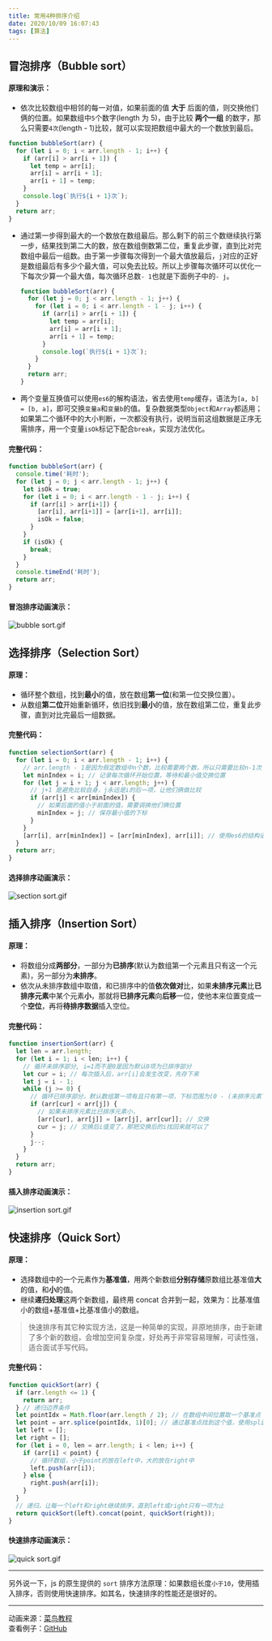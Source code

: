 ```yaml
---
title: 常用4种排序介绍
date: 2020/10/09 16:07:43
tags: [算法]
---
```


## 冒泡排序（Bubble sort）

#### 原理和演示：

- 依次比较数组中相邻的每一对值，如果前面的值 **大于** 后面的值，则交换他们俩的位置。如果数组中`5`个数字(length 为 5)，由于比较 **两个一组** 的数字，那么只需要`4次`(length - 1)比较，就可以实现把数组中最大的一个数放到最后。

```javascript
function bubbleSort(arr) {
  for (let i = 0; i < arr.length - 1; i++) {
    if (arr[i] > arr[i + 1]) {
      let temp = arr[i];
      arr[i] = arr[i + 1];
      arr[i + 1] = temp;
    }
    console.log(`执行${i + 1}次`);
  }
  return arr;
}
```

- 通过第一步得到最大的一个数放在数组最后。那么剩下的前三个数继续执行第一步，结果找到第二大的数，放在数组倒数第二位，重复此步骤，直到比对完数组中最后一组数。由于第一步骤每次得到一个最大值放最后，`j`对应的正好是数组最后有多少个最大值，可以免去比较。所以上步骤每次循环可以优化一下每次少算一个最大值，每次循环总数`- 1`也就是下面例子中的`- j`。

  ```javascript
  function bubbleSort(arr) {
    for (let j = 0; j < arr.length - 1; j++) {
      for (let i = 0; i < arr.length - 1 - j; i++) {
        if (arr[i] > arr[i + 1]) {
          let temp = arr[i];
          arr[i] = arr[i + 1];
          arr[i + 1] = temp;
        }
        console.log(`执行${i + 1}次`);
      }
    }
    return arr;
  }
  ```

- 两个变量互换值可以使用`es6`的解构语法，省去使用`temp`缓存，语法为`[a, b] = [b, a]`，即可交换`变量a`和`变量b`的值。复杂数据类型`Object`和`Array`都适用；如果第二个循环中的大小判断，一次都没有执行，说明当前这组数据是正序无需排序，用一个变量`isOk`标记下配合`break`，实现方法优化。

#### 完整代码：

```javascript
function bubbleSort(arr) {
  console.time('耗时');
  for (let j = 0; j < arr.length - 1; j++) {
    let isOk = true;
    for (let i = 0; i < arr.length - 1 - j; i++) {
      if (arr[i] > arr[i+1]) {
        [arr[i], arr[i+1]] = [arr[i+1], arr[i]];
        isOk = false;
      }
    }
    if (isOk) {
      break;
    }
  }
  console.timeEnd('耗时');
  return arr;
}
```

#### 冒泡排序动画演示：

![bubble sort.gif](./常用4种排序介绍/KWrN6slZTEFAuhv.gif)

## 选择排序（Selection Sort）

#### 原理：

- 循环整个数组，找到**最小**的值，放在数组**第一位**(和第一位交换位置）。
- 从数组**第二位**开始重新循环，依旧找到**最小**的值，放在数组第二位，重复此步骤，直到对比完最后一组数据。

#### 完整代码：

```javascript
function selectionSort(arr) {
  for (let i = 0; i < arr.length - 1; i++) {
    // arr.length - 1是因为假定数组中n个数，比较需要两个数，所以只需要比较n-1次
    let minIndex = i; // 记录每次循环开始位置，等待和最小值交换位置
    for (let j = i + 1; j < arr.length; j++) {
      // j+1 是避免比较自身，j永远是i的后一项，让他们俩做比较
      if (arr[j] < arr[minIndex]) {
        // 如果后面的值小于前面的值，需要调换他们俩位置
        minIndex = j; // 保存最小值的下标
      }
    }
    [arr[i], arr[minIndex]] = [arr[minIndex], arr[i]]; // 使用es6的结构语法交换值，把最小值放到数组最前面
  }
  return arr;
}
```

#### 选择排序动画演示：

![section sort.gif](./常用4种排序介绍/ibLoIgDEnRJrUas.gif)

## 插入排序（Insertion Sort）

#### 原理：

- 将数组分成**两部分**，一部分为**已排序**(默认为数组第一个元素且只有这一个元素)，另一部分为**未排序**。
- 依次从未排序数组中取值，和已排序中的值**依次做对**比，如果**未排序元素**比**已排序元素**中某个元素**小**，那就将**已排序元素**向**后移**一位，使他本来位置变成一个**空位**，再将**待排序数据**插入空位。

#### 完整代码：

```javascript
function insertionSort(arr) {
  let len = arr.length;
  for (let i = 1; i < len; i++) {
    // 循环未排序部分, i=1而不是0是因为默认0项为已排序部分
    let cur = i; // 每次插入后，arr[i]会发生改变，先存下来
    let j = i - 1;
    while (j >= 0) {
      // 循环已排序部分，默认数组第一项有且只有第一项，下标范围为(0 - (未排序元素下标-1))，也就是例子中的i-1
      if (arr[cur] < arr[j]) {
        // 如果未排序元素比已排序元素小，
        [arr[cur], arr[j]] = [arr[j], arr[cur]]; // 交换
        cur = j; // 交换后i值变了，那把交换后的i找回来就可以了
      }
      j--;
    }
  }
  return arr;
}
```

#### 插入排序动画演示：

![insertion sort.gif](./常用4种排序介绍/5z82iWpVIJbLfu7.gif)

## 快速排序（Quick Sort）

#### 原理：

- 选择数组中的一个元素作为**基准值**，用两个新数组**分别存储**原数组比基准值**大**的值，和**小**的值。
- 继续**递归处理**这两个新数组，最终用 concat 合并到一起，效果为：比基准值小的数组+基准值+比基准值小的数组。

> 快速排序有其它种实现方法，这是一种简单的实现，非原地排序，由于新建了多个新的数组，会增加空间复杂度，好处再于非常容易理解，可读性强，适合面试手写代码。

#### 完整代码：

```javascript
function quickSort(arr) {
  if (arr.length <= 1) {
    return arr;
  } // 递归边界条件
  let pointIdx = Math.floor(arr.length / 2); // 在数组中间位置取一个基准点
  let point = arr.splice(pointIdx, 1)[0]; // 通过基准点找到这个值，使用splice原因是：要获取这个基准值的同时要把这个基准值从排序数组里删除掉
  let left = [];
  let right = [];
  for (let i = 0, len = arr.length; i < len; i++) {
    if (arr[i] < point) {
      // 循环数组，小于point的放在left中，大的放在right中
      left.push(arr[i]);
    } else {
      right.push(arr[i]);
    }
  }
  // 递归，让每一个left和right继续排序，直到left或right只有一项为止
  return quickSort(left).concat(point, quickSort(right));
}
```

#### 快速排序动画演示：

![quick sort.gif](./常用4种排序介绍/DzWckAlLmVU9JuN.gif)

<hr>

另外说一下，js 的原生提供的 `sort` 排序方法原理：如果数组长度`小于10`，使用插入排序，否则使用快速排序。如其名，快速排序的性能还是很好的。

<hr>

动画来源：[菜鸟教程](https://www.runoob.com/w3cnote/merge-sort.html)  
查看例子：[GitHub](https://github.com/slc3a2/docs/tree/main/javascript_sort)
